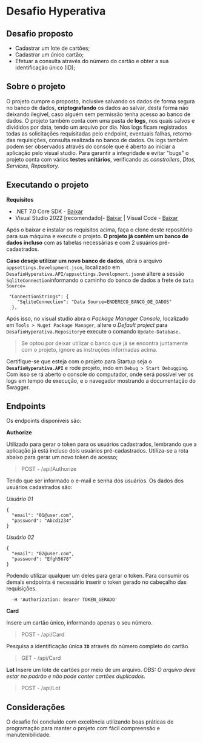 # Desafio Hyperativa

## Desafio proposto

 - Cadastrar um lote de cartões;
 - Cadastrar um único cartão;
 - Efetuar a consulta através do número do cartão e obter a sua identificação único (ID);

## Sobre o projeto
O projeto cumpre o proposto, inclusive salvando os dados de forma segura no banco de dados, **criptografando** os dados ao salvar, desta forma não deixando ilegível, caso alguém sem permissão tenha acesso ao banco de dados.
O projeto também conta com uma pasta de **logs**, nos quais salvos e divididos por data, tendo um arquivo por dia. Nos logs ficam registrados todas as solicitações requisitadas pelo endpoint, eventuais falhas, retorno das requisições, consulta realizada no banco de dados. Os logs também podem ser observados através do console que é aberto ao iniciar a aplicação pelo visual studio.
Para garantir a integridade e evitar "bugs" o projeto conta com vários **testes unitários**, verificando as *constrollers*, *Dtos, Services, Repository.*


## Executando o projeto

**Requisitos**

 - .NET 7.0 Core SDK - [Baixar](https://dotnet.microsoft.com/pt-br/download/dotnet/7.0)
 - Visual Studio 2022 [recomendado]- [Baixar](https://visualstudio.microsoft.com/pt-br/downloads/)  | Visual Code - [Baixar](https://code.visualstudio.com/download)

Após o baixar e instalar os requisitos acima, faça o clone deste repositório para sua máquina e execute o projeto.
**O projeto já contém um banco de dados incluso** com as tabelas necessárias e com 2 usuários pré-cadastrados.

**Caso deseje utilizar um novo banco de dados**, abra o arquivo `appsettings.Development.json`, localizado em `DesafioHyperativa.API/appsettings.Development.json`e altere a sessão `SqliteConnection`informando o caminho do banco de dados a frete de `Data Source=`
 

     "ConnectionStrings": {
        "SqliteConnection": "Data Source=ENDERECO_BANCO_DE_DADOS"
      },
Após isso, no visual studio abra o *Package Manager Console*, localizado em `Tools > Nuget Package Manager`, altere o *Default project* para `DesafioHyperativa.Repository`e execute o comando `Update-Database.`

>Se optou por deixar utilizar o banco que já se encontra juntamente com o projeto, ignore as instruções informadas acima.

Certifique-se que esteja com o projeto para Startup seja o **`DesafioHyperativa.API`** e rode projeto, indo em `Debug > Start Debugging`.
Com isso se rá aberto o console do computador, onde será possível ver os logs em tempo de execução, e o navegador mostrando a documentação do Swagger.

## Endpoints
Os endpoints disponíveis são:

**Authorize**

Utilizado para gerar o token para os usuários cadastrados, lembrando que a aplicação já está incluso dois usuários pré-cadastrados.
Utiliza-se a rota abaixo para gerar um novo token de acesso;
> POST - /api/Authorize

Tendo que ser informado o e-mail e senha dos usuários.
Os dados dos usuários cadastrados são:

*Usuário 01*

    {
      "email": "01@user.com",
      "password": "Abcd1234"
    }


*Usuário 02*

    {
      "email": "02@user.com",
      "password": "Efgh5678"
    }
Podendo utilizar qualquer um deles para gerar o token.
Para consumir os demais endpoints é necessário inserir o token gerado no cabeçalho das requisições.

      -H 'Authorization: Bearer TOKEN_GERADO'


**Card**

Insere um cartão único, informando apenas o seu número.

> POST - /api/Card

Pesquisa a identificação única **`ID`** através do número completo do cartão.
> GET - /api/Card

**Lot**
Insere um lote de cartões por meio de um arquivo.
*OBS: O arquivo deve estar no padrão e não pode conter cartões duplicados.*
>POST - /api/Lot

## Considerações

O desafio foi concluído com excelência utilizando boas práticas de programação para manter o projeto com fácil compreensão e manutenibilidade.
